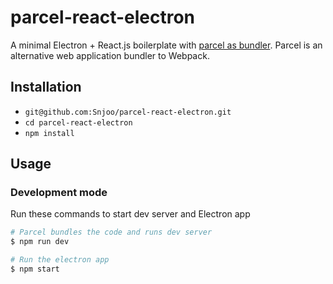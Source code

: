 # parcel-react-electron

A minimal Electron + React.js boilerplate with [parcel as bundler](https://github.com/parcel-bundler/parcel). Parcel is an alternative web application bundler to Webpack.

## Installation

* `git@github.com:Snjoo/parcel-react-electron.git`
* `cd parcel-react-electron`
* `npm install`

## Usage

### Development mode
Run these commands to start dev server and Electron app
``` bash
# Parcel bundles the code and runs dev server
$ npm run dev

# Run the electron app
$ npm start
```
